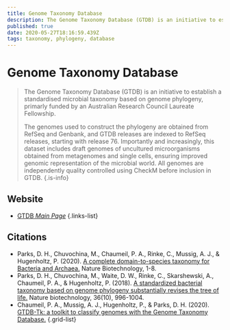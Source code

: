 ```yaml
---
title: Genome Taxonomy Database
description: The Genome Taxonomy Database (GTDB) is an initiative to establish a standardised microbial taxonomy based on genome phylogeny.
published: true
date: 2020-05-27T18:16:59.439Z
tags: taxonomy, phylogeny, database
---
```


# Genome Taxonomy Database

> The Genome Taxonomy Database (GTDB) is an initiative to establish a standardised microbial taxonomy based on genome phylogeny, primarly funded by an Australian Research Council Laureate Fellowship.
>
> The genomes used to construct the phylogeny are obtained from RefSeq and Genbank, and GTDB releases are indexed to RefSeq releases, starting with release 76. Importantly and increasingly, this dataset includes draft genomes of uncultured microorganisms obtained from metagenomes and single cells, ensuring improved genomic representation of the microbial world. All genomes are independently quality controlled using CheckM before inclusion in GTDB.
{.is-info}

 

## Website 

- [GTDB *Main Page*](https://gtdb.ecogenomic.org/)
 {.links-list}

## Citations

-	Parks, D. H., Chuvochina, M., Chaumeil, P. A., Rinke, C., Mussig, A. J., & Hugenholtz, P. (2020). [A complete domain-to-species taxonomy for Bacteria and Archaea.](https://www.nature.com/articles/s41587-020-0501-8) Nature Biotechnology, 1-8.
-	Parks, D. H., Chuvochina, M., Waite, D. W., Rinke, C., Skarshewski, A., Chaumeil, P. A., & Hugenholtz, P. (2018). [A standardized bacterial taxonomy based on genome phylogeny substantially revises the tree of life.](https://www.nature.com/articles/nbt.4229/) Nature biotechnology, 36(10), 996-1004.
-	Chaumeil, P. A., Mussig, A. J., Hugenholtz, P., & Parks, D. H. (2020). [GTDB-Tk: a toolkit to classify genomes with the Genome Taxonomy Database.](https://academic.oup.com/bioinformatics/article/36/6/1925/5626182)
{.grid-list}